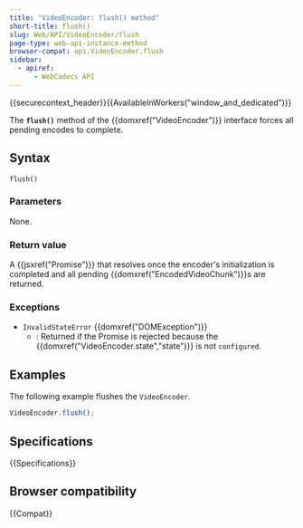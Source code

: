 ```yaml
---
title: "VideoEncoder: flush() method"
short-title: flush()
slug: Web/API/VideoEncoder/flush
page-type: web-api-instance-method
browser-compat: api.VideoEncoder.flush
sidebar:
  - apiref:
      - WebCodecs API
---
```


{{securecontext_header}}{{AvailableInWorkers("window_and_dedicated")}}

The **`flush()`** method of the {{domxref("VideoEncoder")}} interface forces all pending encodes to complete.

## Syntax

```js-nolint
flush()
```

### Parameters

None.

### Return value

A {{jsxref("Promise")}} that resolves once the encoder's initialization is completed and all pending {{domxref("EncodedVideoChunk")}}s are returned.

### Exceptions

- `InvalidStateError` {{domxref("DOMException")}}
  - : Returned if the Promise is rejected because the {{domxref("VideoEncoder.state","state")}} is not `configured`.

## Examples

The following example flushes the `VideoEncoder`.

```js
VideoEncoder.flush();
```

## Specifications

{{Specifications}}

## Browser compatibility

{{Compat}}
